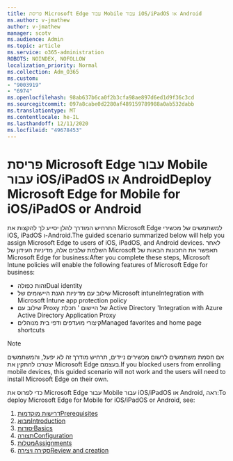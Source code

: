 ```yaml
---
title: פריסת Microsoft Edge עבור Mobile עבור iOS/iPadOS או Android
ms.author: v-jmathew
author: v-jmathew
manager: scotv
ms.audience: Admin
ms.topic: article
ms.service: o365-administration
ROBOTS: NOINDEX, NOFOLLOW
localization_priority: Normal
ms.collection: Adm_O365
ms.custom:
- "9003919"
- "6974"
ms.openlocfilehash: 98ab637b6ca0f2b3cfa98ae897d6ed1d9f36c3cd
ms.sourcegitcommit: 097a8cabe0d2280af489159789988a0ab532dabb
ms.translationtype: MT
ms.contentlocale: he-IL
ms.lasthandoff: 12/11/2020
ms.locfileid: "49678453"
---
```

# <a name="deploy-microsoft-edge-for-mobile-for-iosipados-or-android"></a><span data-ttu-id="ea075-102">פריסת Microsoft Edge עבור Mobile עבור iOS/iPadOS או Android</span><span class="sxs-lookup"><span data-stu-id="ea075-102">Deploy Microsoft Edge for Mobile for iOS/iPadOS or Android</span></span>

<span data-ttu-id="ea075-103">התרחיש המודרך להלן יסייע לך להקצות את Microsoft Edge למשתמשים של מכשירי iOS, iPadOS ו-Android.</span><span class="sxs-lookup"><span data-stu-id="ea075-103">The guided scenario summarized below will help you assign Microsoft Edge to users of iOS, iPadOS, and Android devices.</span></span> <span data-ttu-id="ea075-104">לאחר השלמת שלבים אלה, מדיניות העידון של Microsoft תאפשר את התכונות הבאות של Microsoft Edge for business:</span><span class="sxs-lookup"><span data-stu-id="ea075-104">After you complete these steps, Microsoft Intune policies will enable the following features of Microsoft Edge for business:</span></span>

- <span data-ttu-id="ea075-105">זהות כפולה</span><span class="sxs-lookup"><span data-stu-id="ea075-105">Dual identity</span></span>
- <span data-ttu-id="ea075-106">שילוב עם מדיניות הגנת היישומים של Microsoft intune</span><span class="sxs-lookup"><span data-stu-id="ea075-106">Integration with Microsoft Intune app protection policy</span></span>
- <span data-ttu-id="ea075-107">שילוב עם Proxy של היישום ' תכלת Active Directory '</span><span class="sxs-lookup"><span data-stu-id="ea075-107">Integration with Azure Active Directory Application Proxy</span></span>
- <span data-ttu-id="ea075-108">קיצורי מועדפים ודפי בית מנוהלים</span><span class="sxs-lookup"><span data-stu-id="ea075-108">Managed favorites and home page shortcuts</span></span>

> [!NOTE]
> <span data-ttu-id="ea075-109">אם חסמת משתמשים לרשום מכשירים ניידים, תרחיש מודרך זה לא יפעל, והמשתמשים יצטרכו להתקין את Microsoft Edge בעצמם.</span><span class="sxs-lookup"><span data-stu-id="ea075-109">If you blocked users from enrolling mobile devices, this guided scenario will not work and the users will need to install Microsoft Edge on their own.</span></span>

<span data-ttu-id="ea075-110">כדי לפרוס את Microsoft Edge עבור Mobile עבור iOS/iPadOS או Android, ראה:</span><span class="sxs-lookup"><span data-stu-id="ea075-110">To deploy Microsoft Edge for Mobile for iOS/iPadOS or Android, see:</span></span>

1. [<span data-ttu-id="ea075-111">דרישות מוקדמות</span><span class="sxs-lookup"><span data-stu-id="ea075-111">Prerequisites</span></span>](https://go.microsoft.com/fwlink/?linkid=2133027)
2. [<span data-ttu-id="ea075-112">מבוא</span><span class="sxs-lookup"><span data-stu-id="ea075-112">Introduction</span></span>](https://go.microsoft.com/fwlink/?linkid=2133520)
3. [<span data-ttu-id="ea075-113">יסודות</span><span class="sxs-lookup"><span data-stu-id="ea075-113">Basics</span></span>](https://go.microsoft.com/fwlink/?linkid=2133421)
4. [<span data-ttu-id="ea075-114">תצורה</span><span class="sxs-lookup"><span data-stu-id="ea075-114">Configuration</span></span>](https://go.microsoft.com/fwlink/?linkid=2133521)
5. [<span data-ttu-id="ea075-115">מטלות</span><span class="sxs-lookup"><span data-stu-id="ea075-115">Assignments</span></span>](https://go.microsoft.com/fwlink/?linkid=2132869)
6. [<span data-ttu-id="ea075-116">סקירה ויצירה</span><span class="sxs-lookup"><span data-stu-id="ea075-116">Review and creation</span></span>](https://go.microsoft.com/fwlink/?linkid=2133522)
